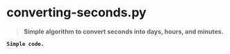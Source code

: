# <b>converting-seconds.py
> Simple algorithm to convert seconds into days, hours, and minutes.



    Simple code.
